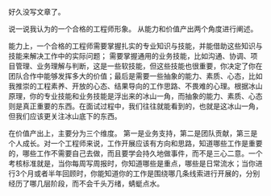 好久没写文章了。

说一说我认为的一个合格的工程师形象。
从能力和价值产出两个角度进行阐述。

能力上，一个合格的工程师需要掌握扎实的专业知识与技能，并能借助这些知识与技能来解决工作中的实际问题；
需要掌握通用的业务技能，比如沟通、协调、项目管理、业务理解与判断，这是一些软技能，但这些技能也很重要，你决定了你在团队合作中能够发挥多大的价值；最后是需要一些抽象的能力、素质、心态，比如我推崇的工程素养、开放的心态、结果导向的工作思路、不畏难的心理。根据冰山原理，你的专业技能和业务技能是浮出来的冰山一角，而抽象的能力、素质、心态则是真正重要的东西。在面试过程中，我们往往就能看到的，也就是这冰山一角，但我们应该更关注冰山底下的东西。

在价值产出上，主要分为三个维度。 第一是业务支持，第二是团队贡献，第三是个人成长。对一个工程师来说，工作开展应该有方向和思路，知道哪些工作是重要的，哪些工作不需要自己去做，而且要学会持久地做事件，而不是三心二意。一个考核标准就是，当你每周写周报时，你知道哪些是重点，哪些是日常流水；当你进行3个月或者半年回顾时，你能知道你的工作是围绕哪几条线索进行开展的，分别经历了哪几层阶段，而不会千头万绪，蜻蜓点水。